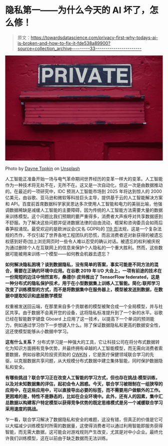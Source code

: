 # 隐私第一——为什么今天的 AI 坏了，怎么修！

> 原文：<https://towardsdatascience.com/privacy-first-why-todays-ai-is-broken-and-how-to-fix-it-fde538a89900?source=collection_archive---------33----------------------->

![](img/3a037c25ca94d5751f65b460944213dc.png)

Photo by [Dayne Topkin](https://unsplash.com/@dtopkin1?utm_source=unsplash&utm_medium=referral&utm_content=creditCopyText) on [Unsplash](https://unsplash.com/?utm_source=unsplash&utm_medium=referral&utm_content=creditCopyText)

人工智能正准备开始一场与电气革命期间世界经历的变革一样大的变革。人工智能作为一种技术将无处不在，无所不在。这又是一次自动化，但这一次是由数据推动的。在最近的一项研究中，IDC 预测人工智能市场到 2025 年将达到惊人的 2000 亿美元，由谷歌、亚马逊和微软等科技巨头主导，提供基于云的人工智能解决方案和 API。百度前首席数据科学家吴恩达多次使用人工智能和电力的美丽比喻，他强调数据稀缺是减缓人工智能的主要障碍，因为传统的人工智能方法需要大量的数据来训练模型。这个问题比我们预期的要严重得多，消费者大声疾呼对共享数据感到不舒服。为了解决这些问题并促进数据法律的自由流动，框架和咨询委员会如雨后春笋般涌现。最受欢迎的是欧洲议会(又名 GDPR)的 [119 页](https://gdpr-info.eu/)法规，这是一个复杂法规的杰作，不仅引起了世界各地工程团队的恐慌，而且消费者还对新获得的被遗忘权感到好奇(加上浏览网页时一些令人难以忍受的确认对话。被遗忘的权利被庆祝为通过删除个人在互联网上的信息来保护个人隐私的一个重大胜利。然而，这些数据可能被用来训练一个模型——如何教会机器去遗忘？

**如何解决隐私困境？谈到数据隐私，没有简单的答案，事实可能是不同方法的混合，需要在正确的环境中应用。在谷歌 2019 年 I/O 大会上，一项有前途的技术在一份简短的边注中悄然宣布，桑德尔·皮帅推出了 TensorFlow federated，这是一种分布式的隐私保护技术，用于在小型数据集上训练人工智能。简化:联邦学习改变了训练模型的方式，而不是将数据集中在服务器上，模型被发送到数据，在数据中提取知识和底层数学模型**

权重被发送回云端，在那里来自多个贡献者的模型被聚合成一个全局模型，并与社区共享。由于数据不会离开您的设备，这将隐私标准提升到了一个新的水平。谷歌已经在智能数字键盘 Gboard 上应用了这一技术，以提高下一个单词的预测能力，例如通过学习你下一步想键入什么。除了保证数据隐私和更高的数据安全性，这还使模型能够从小数据中学习。

**这有什么关系？** 分布式学习是一种强大的工具，它让科技公司在将分布式数据转化为知识方面拥有竞争优势，并最终拥有卓越的人工智能模型，而无需向消费者索要数据，例如谷歌风险投资资助的 [OWKIN](https://owkin.com/) ，它是医疗保健领域联合学习的先驱，以克服数据共享问题，从大规模分布式数据中建立集体智能，同时保护数据隐私和安全。

**有哪些挑战？联合学习正在改变人工智能的学习方式，但也存在挑战:模型训练，以及对未知数据集的评估，起初会令人困惑。今天，联合学习被限制在一组狭窄的应用中，在这些应用中，可以直接导出必要的标签，而不需要用户做额外的工作。更困难的是，特性不是静态的，比如在企业环境中。此外，还有人的因素，集中汇总数据以构建客户特定模型以获得竞争优势的既定思维模式是另一个减缓联合学习采用速度的挑战。**

乍一看，联合学习解决了数据隐私和安全的难题，这没有错，但真正的价值是它可以大幅减少训练模型时所需的数据量，这使得消费者可以通过利用智能即服务获得智能，而无需大数据，这可能会对游戏规则产生改变，尤其是对中小企业。最终允许我们训练模型，这在以前由于缺乏数据而无法训练。